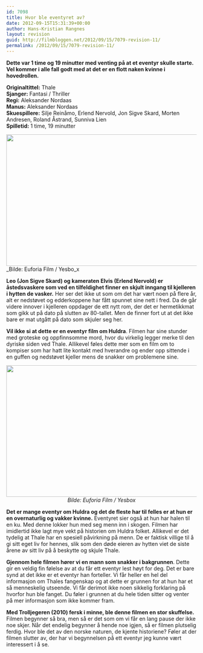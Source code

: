 ```yaml
---
id: 7098
title: Hvor ble eventyret av?
date: 2012-09-15T15:31:39+00:00
author: Hans-Kristian Rangnes
layout: revision
guid: http://filmbloggen.net/2012/09/15/7079-revision-11/
permalink: /2012/09/15/7079-revision-11/
---
```

**Dette var 1 time og 19 minutter med venting på at et eventyr skulle starte. Vel kommer i alle fall godt med at det er en flott naken kvinne i hovedrollen.<!--more-->**

**Originaltittel:** Thale  
**Sjanger:** Fantasi / Thriller  
**Regi:** Aleksander Nordaas  
**Manus:** Aleksander Nordaas  
**Skuespillere:** Silje Reinåmo, Erlend Nervold, Jon Sigve Skard, Morten Andresen, Roland Åstrand, Sunniva Lien  
**Spilletid:** 1 time, 19 minutter

<a href="http://filmbloggen.net/?attachment_id=7083" rel="attachment wp-att-7083"><img class="size-large wp-image-7083 alignnone" src="http://filmbloggen.net/wp-content/uploads//2012/09/2-620x348.jpg" alt="" width="620" height="348" /></a>_Bilde: Euforia Film / Yesbo_x

**Leo (Jon Sigve Skard) og kameraten Elvis (Erlend Nervold) er åstedsvaskere som ved en tilfeldighet finner en skjult inngang til kjelleren i hytten de vasker.** Her ser det ikke ut som om det har vært noen på flere år, alt er nedstøvet og edderkoppene har fått spunnet sine nett i fred. Da de går videre innover i kjelleren oppdager de ett nytt rom, der det er hermetikkmat som gikk ut på dato på slutten av 80-tallet. Men de finner fort ut at det ikke bare er mat utgått på dato som skjuler seg her.

<p style="text-align: left">
  <strong>Vil ikke si at dette er en eventyr film om Huldra</strong>. Filmen har sine stunder med groteske og oppfinnsomme mord, hvor du virkelig legger merke til den dyriske siden ved Thale. Allikevel føles dette mer som en film om to kompiser som har hatt lite kontakt med hverandre og ender opp sittende i en guffen og nedstøvet kjeller mens de snakker om problemene sine.
</p>

<p style="text-align: center">
  <a href="http://filmbloggen.net/?attachment_id=7084" rel="attachment wp-att-7084"><img class="aligncenter size-large wp-image-7084" src="http://filmbloggen.net/wp-content/uploads//2012/09/Thale-3-620x348.jpg" alt="" width="620" height="348" /></a><em>Bilde: Euforia Film / Yesbox</em>
</p>

**Det er mange eventyr om Huldra og det de fleste har til felles er at hun er en overnaturlig og vakker kvinne.** Eventyret sier også at hun har halen til en ku. Med denne lokker hun med seg menn inn i skogen. Filmen har imidlertid ikke lagt mye vekt på historien om Huldra folket. Allikevel er det tydelig at Thale har en spesiell påvirkning på menn. De er faktisk villige til å gi sitt eget liv for hennes, slik som den døde eieren av hytten viet de siste årene av sitt liv på å beskytte og skjule Thale.

**Gjennom hele filmen hører vi en mann som snakker i bakgrunnen**. Dette gir en veldig fin følelse av at du får ett eventyr lest høyt for deg. Det er bare synd at det ikke er et eventyr han forteller. Vi får heller en hel del informasjon om Thales fangenskap og at dette er grunnen for at hun har et så menneskelig utseende. Vi får derimot ikke noen sikkelig forklaring på hvorfor hun ble fanget. Du føler i grunnen at du hele tiden sitter og venter på mer informasjon som ikke kommer fram.

**Med Trolljegeren (2010) fersk i minne, ble denne filmen en stor skuffelse.** Filmen begynner så bra, men så er det som om vi får en lang pause der ikke noe skjer. Når det endelig begynner å hende noe igjen, så er filmen plutselig ferdig. Hvor ble det av den norske naturen, de kjente historiene? Føler at der filmen slutter av, der har vi begynnelsen på ett eventyr jeg kunne vært interessert i å se.

<div class="video-shortcode">
</div>